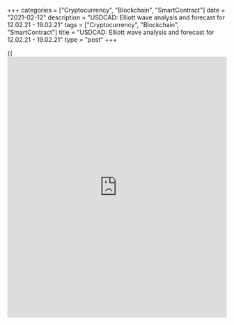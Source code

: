 +++
categories = ["Cryptocurrency", "Blockchain", "SmartContract"]
date = "2021-02-12"
description = "USDCAD: Elliott wave analysis and forecast for 12.02.21 - 19.02.21"
tags = ["Cryptocurrency", "Blockchain", "SmartContract"]
title = "USDCAD: Elliott wave analysis and forecast for 12.02.21 - 19.02.21"
type = "post"
+++

{{<iframe id="large-banner" src="https://www.bounty.group/#slide=14.0" width="100%" height="600" scrolling="no" style="border: 0px solid rgb(216, 221, 230); border-radius: 3px;">}}

2021-02-12

2021-02-12

USDCAD: Elliott wave analysis and forecast for 12.02.21 – 19.02.21Alex
Geuta

 **Main scenario:** consider short positions from corrections below the
level of 1.2880 with a target of 1.2450 – 1.2300.

 **Alternative scenario:** breakout and consolidation above the level of
1.2880 will allow the pair to continue rising to the levels of 1.3074 –
1.3376.

 **Analysis:** Daily time frame: wave (С) of 4 of larger degree
continues developing, with the first wave 1 of (C) forming inside.
Presumably, the fifth wave v of 1 of (C) is forming on the H4 time
frame. Wave (iii) of v of smaller degree formed, and a correction is
completed in the form of wave (iv) of v as part of the fifth wave v of 1
of (C). Apparently, the fifth wave (v) of v is developing on the H1 time
frame. If this assumption is correct, the pair will continue to fall to
1.2450 – 1.2300. The level of 1.2880 is critical in this scenario as the
breakout will enable the pair to continue rising to the levels of 1.3074
– 1.3376.

* * *

* * *

## Price chart of USDCAD in real time mode

The content of this article reflects the author’s opinion and does not
necessarily reflect the official position of LiteForex. The material
published on this page is provided for informational purposes only and
should not be considered as the provision of investment advice for the
purposes of Directive 2004/39/EC.

Rate this article:

{{value}}

( {{count}} {{title}} )